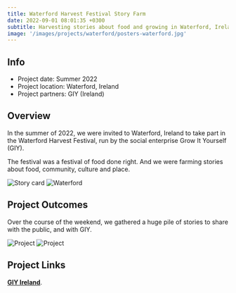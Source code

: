 ```yaml
---
title: Waterford Harvest Festival Story Farm
date: 2022-09-01 08:01:35 +0300
subtitle: Harvesting stories about food and growing in Waterford, Ireland
image: '/images/projects/waterford/posters-waterford.jpg'
---
```


## Info 
- Project date: Summer 2022
- Project location: Waterford, Ireland
- Project partners: GIY (Ireland)

## Overview
In the summer of 2022, we were invited to Waterford, Ireland to take part in the Waterford Harvest Festival, run by the social enterprise Grow It Yourself (GIY).

The festival was a festival of food done right. And we were farming stories about food, community, culture and place.


<div class="gallery-box">
  <div class="gallery">
    <img src="/images/projects/waterford/microstory.jpg" loading="lazy" alt="Story card">
        <img src="/images/projects/waterford/waterford.jpg" loading="lazy" alt="Waterford">
  </div>
</div>

## Project Outcomes
Over the course of the weekend, we gathered a huge pile of stories to share with the public, and with GIY.

<div class="gallery-box">
  <div class="gallery">
    <img src="/images/projects/waterford/han-waterford.jpg" loading="lazy" alt="Project">
    <img src="/images/projects/waterford/story-farm.jpg" loading="lazy" alt="Project">
  </div>
</div>

## Project Links
**[GIY Ireland](https://giy.ie/)**.